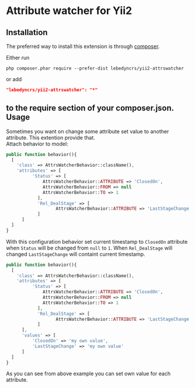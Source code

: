 Attribute watcher for Yii2
========================
Installation
------------

The preferred way to install this extension is through [composer](http://getcomposer.org/download/).

Either run

```
php composer.phar require --prefer-dist lebedyncrs/yii2-attrswatcher
```

or add

```json
"lebedyncrs/yii2-attrswatcher": "*"
```

to the require section of your composer.json.
Usage
------------
Sometimes you want on change some attribute set value to another attribute. This extention provide that.<br>
Attach behavior to model:
```php
public function behavior(){
  [
    'class' => AttrsWatcherBehavior::className(),
    'attributes' => [
          'Status' => [
              AttrsWatcherBehavior::ATTRIBUTE => 'ClosedOn',
              AttrsWatcherBehavior::FROM => null
              AttrsWatcherBehavior::TO => 1
            ],
            'Rel_DealStage' => [
                   AttrsWatcherBehavior::ATTRIBUTE => 'LastStageChange',
            ]
      ]
  ]
}
```
With this configuration behavior set current timestamp to ```ClosedOn``` attribute when ```Status``` will be changed from ```null``` to ```1```. When ```Rel_DealStage``` will changed ```LastStageChange``` will containt current timestamp.
```php
public function behavior(){
  [
    'class' => AttrsWatcherBehavior::className(),
    'attributes' => [
          'Status' => [
              AttrsWatcherBehavior::ATTRIBUTE => 'ClosedOn',
              AttrsWatcherBehavior::FROM => null
              AttrsWatcherBehavior::TO => 1
            ],
            'Rel_DealStage' => [
                   AttrsWatcherBehavior::ATTRIBUTE => 'LastStageChange',
            ]
      ],
      'values' => [
          'ClosedOn' => 'my own value',
          'LastStageChange' => 'my own value'
      ]
  ]
}
```
As you can see from above example you can set own value for each attribute.
